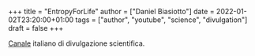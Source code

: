 +++
title = "EntropyForLife"
author = ["Daniel Biasiotto"]
date = 2022-01-02T23:20:00+01:00
tags = ["author", "youtube", "science", "divulgation"]
draft = false
+++

[Canale](https://www.youtube.com/c/EntropyforLife/) italiano di divulgazione scientifica.